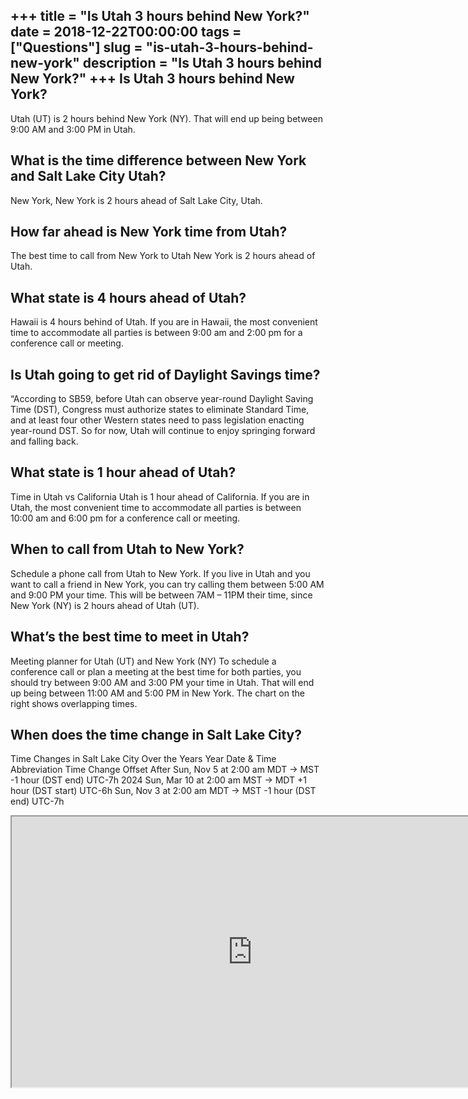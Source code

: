+++
title = "Is Utah 3 hours behind New York?"
date = 2018-12-22T00:00:00
tags = ["Questions"]
slug = "is-utah-3-hours-behind-new-york"
description = "Is Utah 3 hours behind New York?"
+++
Is Utah 3 hours behind New York?
--------------------------------

Utah (UT) is 2 hours behind New York (NY). That will end up being between 9:00 AM and 3:00 PM in Utah.

What is the time difference between New York and Salt Lake City Utah?
---------------------------------------------------------------------

New York, New York is 2 hours ahead of Salt Lake City, Utah.

How far ahead is New York time from Utah?
-----------------------------------------

The best time to call from New York to Utah New York is 2 hours ahead of Utah.

What state is 4 hours ahead of Utah?
------------------------------------

Hawaii is 4 hours behind of Utah. If you are in Hawaii, the most convenient time to accommodate all parties is between 9:00 am and 2:00 pm for a conference call or meeting.

Is Utah going to get rid of Daylight Savings time?
--------------------------------------------------

“According to SB59, before Utah can observe year-round Daylight Saving Time (DST), Congress must authorize states to eliminate Standard Time, and at least four other Western states need to pass legislation enacting year-round DST. So for now, Utah will continue to enjoy springing forward and falling back.

What state is 1 hour ahead of Utah?
-----------------------------------

Time in Utah vs California Utah is 1 hour ahead of California. If you are in Utah, the most convenient time to accommodate all parties is between 10:00 am and 6:00 pm for a conference call or meeting.

When to call from Utah to New York?
-----------------------------------

Schedule a phone call from Utah to New York. If you live in Utah and you want to call a friend in New York, you can try calling them between 5:00 AM and 9:00 PM your time. This will be between 7AM – 11PM their time, since New York (NY) is 2 hours ahead of Utah (UT).

What’s the best time to meet in Utah?
-------------------------------------

Meeting planner for Utah (UT) and New York (NY) To schedule a conference call or plan a meeting at the best time for both parties, you should try between 9:00 AM and 3:00 PM your time in Utah. That will end up being between 11:00 AM and 5:00 PM in New York. The chart on the right shows overlapping times.

When does the time change in Salt Lake City?
--------------------------------------------

Time Changes in Salt Lake City Over the Years Year Date &amp; Time Abbreviation Time Change Offset After Sun, Nov 5 at 2:00 am MDT → MST -1 hour (DST end) UTC-7h 2024 Sun, Mar 10 at 2:00 am MST → MDT +1 hour (DST start) UTC-6h Sun, Nov 3 at 2:00 am MDT → MST -1 hour (DST end) UTC-7h

<iframe allow="accelerometer; autoplay; clipboard-write; encrypted-media; gyroscope; picture-in-picture" allowfullscreen="" class="__youtube_prefs__  epyt-is-override  no-lazyload" data-no-lazy="1" data-origheight="433" data-origwidth="770" data-skipgform_ajax_framebjll="" height="433" id="_ytid_56960" loading="lazy" src="https://www.youtube.com/embed/TRjwqk7VOF0?enablejsapi=1&autoplay=0&cc_load_policy=0&cc_lang_pref=&iv_load_policy=1&loop=0&modestbranding=0&rel=1&fs=1&playsinline=0&autohide=2&theme=dark&color=red&controls=1&" title="YouTube player" width="770"></iframe>